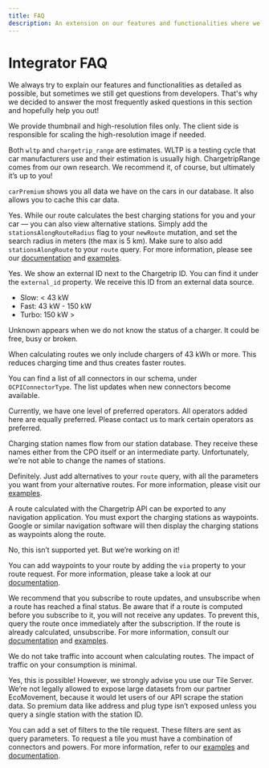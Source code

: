 ```yaml
---
title: FAQ
description: An extension on our features and functionalities where we answer the most frequently asked questions
---
```


# Integrator FAQ
We always try to explain our features and functionalities as detailed as possible, but sometimes we still get questions from developers. That's why we decided to answer the most frequently asked questions in this section and hopefully help you out!

<accordion title="Car" description="3 Frequently Asked Questions">
<accordion-item title="Is it possible to reduce the image file size?">

We provide thumbnail and high-resolution files only. The client side is responsible for scaling the high-resolution image if needed.

</accordion-item>

<accordion-item title="Do you recommend using the chargetripRange field instead of WLTP?">

Both `wltp` and `chargetrip_range` are estimates. WLTP is a testing cycle that car manufacturers use and their estimation is usually high. ChargetripRange comes from our own research. We recommend it, of course, but ultimately it’s up to you!

</accordion-item>

<accordion-item title="What is the difference between car and carPremium?">

`carPremium` shows you all data we have on the cars in our database. It also allows you to cache this car data.

</accordion-item>

<accordion title="Stations" description="8 Frequently Asked Questions">

<accordion-item title="Can I see alternative stations along a planned route?">

Yes. While our route calculates the best charging stations for you and your car — you can also view alternative stations. Simply add the `stationsAlongRouteRadius` flag to your `newRoute` mutation, and set the search radius in meters (the max is 5 km). Make sure to also add `stationsAlongRoute` to your `route` query. For more information, please see our [documentation](/API-Reference/Routes/query-route-details) and [examples](https://chargetrip.github.io/examples/stations-along-route/).

</accordion-item>

<accordion-item title="Do you also show the station ID from the station database provider?">

Yes. We show an external ID next to the Chargetrip ID. You can find it under the `external_id` property. We receive this ID from an external data source.

</accordion-item>

<accordion-item title="What do you define as slow, fast, and turbochargers?">

- Slow:  < 43 kW
- Fast:  43 kW - 150 kW
- Turbo:  150 kW >

</accordion-item>

<accordion-item title="Why is the availability UNKNOWN?">

Unknown appears when we do not know the status of a charger. It could be free, busy or broken. 

</accordion-item>

<accordion-item title="Why do you only consider fast and turbochargers in your routing?">

When calculating routes we only include chargers of 43 kWh or more. This reduces charging time and thus creates faster routes.

</accordion-item>

<accordion-item title="Which connector types are available?">

You can find a list of all connectors in our schema, under `OCPIConnectorType`. The list updates when new connectors become available.

</accordion-item>

<accordion-item title="Do you have different levels of preferred operators?">

Currently, we have one level of preferred operators. All operators added here are equally preferred. Please <cta action='smallchat'>contact us</cta> to mark certain operators as preferred. 

</accordion-item>

<accordion-item title="Why do I not see the name of my company’s (CPO) charging stations?">

Charging station names flow from our station database. They receive these names either from the CPO itself or an intermediate party. Unfortunately, we’re not able to change the names of stations. 

</accordion-item>
</accordion>

<accordion title="Routes" description="6 Frequently Asked Questions">

<accordion-item title="Can I show alternative routes?">

Definitely. Just add alternatives to your `route` query, with all the parameters you want from your alternative routes. For more information, please visit our [examples](https://chargetrip.github.io/examples/alternative-routes/). 

</accordion-item>

<accordion-item title="How do I share a route calculated with the Chargetrip API to a navigation application?">

A route calculated with the Chargetrip API can be exported to any navigation application. You must export the charging stations as waypoints. Google or similar navigation software will then display the charging stations as waypoints along the route.

</accordion-item>

<accordion-item title="Is it possible to avoid toll roads when requesting a route?">

No, this isn’t supported yet. But we’re working on it!

</accordion-item>

<accordion-item title="Can I add a waypoint to my route?">

You can add waypoints to your route by adding the `via` property to your route request. For more information, please take a look at our [documentation](/API-Reference/Routes/mutate-route).

</accordion-item>

<accordion-item title="Do you recommend using a subscription or a query for routes?">

We recommend that you subscribe to route updates, and unsubscribe when a route has reached a final status. Be aware that if a route is computed before you subscribe to it, you will not receive any updates. To prevent this, query the route once immediately after the subscription. If the route is already calculated, unsubscribe. For more information, consult our [documentation](/API-Reference/Routes/subscribe-to-route-updates) and [examples](https://chargetrip.github.io/examples/route/).  

</accordion-item>

<accordion-item title="Do you account for traffic in your route calculations?">

We do not take traffic into account when calculating routes. The impact of traffic on your consumption is minimal. 

</accordion-item>
</accordion>

<accordion title="Tile Service" description="2 Frequently Asked Questions">

<accordion-item title="Can I build an MVP without using Chargetrip’s Tile Server? We don’t want to use Mapbox.">

Yes, this is possible! However, we strongly advise you use our Tile Server. We’re not legally allowed to expose large datasets from our partner EcoMovement, because it would let users of our API scrape the station data. So premium data like address and plug type isn’t exposed unless you query a single station with the station ID. 

</accordion-item>

<accordion-item title="How do I filter stations?">

You can add a set of filters to the tile request. These filters are sent as query parameters. To request a tile you must have a combination of connectors and powers. For more information, refer to our [examples](https://chargetrip.github.io/examples/tile-server/?provider=eco#eco) and [documentation](/API-Reference/Tile-Service/filters). 

</accordion-item>
</accordion>


